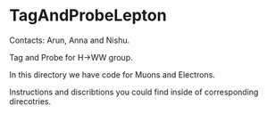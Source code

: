 # TagAndProbeLepton

Contacts: Arun, Anna and Nishu.

Tag and Probe for H->WW group.

In this directory we have code for Muons and Electrons. 

Instructions and discribtions you could find inside of corresponding direcotries. 



